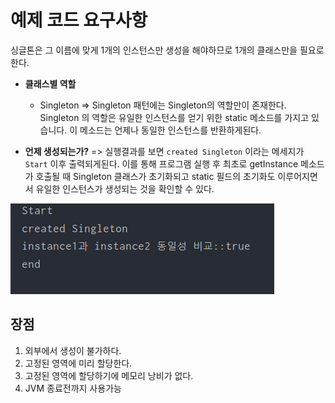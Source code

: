 # 예제 코드 요구사항

싱글톤은 그 이름에 맞게 1개의 인스턴스만 생성을 해야하므로 1개의 클래스만을 필요로한다.

- **클래스별 역할**
  - Singleton
  ⇒ Singleton 패턴에는 Singleton의 역할만이 존재한다. Singleton 의 역할은 유일한 인스턴스를 얻기 위한 static 메소드를 가지고 있습니다. 이 메소드는 언제나 동일한 인스턴스를 반환하게된다. 

- **언제 생성되는가?**
=> 실행결과를 보면 `created Singleton` 이라는 메세지가 `Start` 이후 출력되게된다. 이를 통해 프로그램 실행 후 최초로 getInstance 메소드가 호출될 때 Singleton 클래스가 초기화되고 static 필드의 초기화도 이루어지면서 유일한 인스턴스가 생성되는 것을 확인할 수 있다.

![img.png](img.png)

## 장점
1. 외부에서 생성이 불가하다.
2. 고정된 영역에 미리 할당한다.
3. 고정된 영역에 할당하기에 메모리 낭비가 없다.
4. JVM 종료전까지 사용가능

